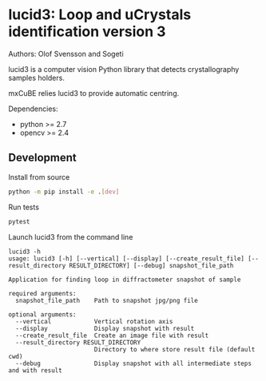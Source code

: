 lucid3: Loop and uCrystals identification version 3
===================================================

Authors: Olof Svensson and Sogeti

lucid3 is a computer vision Python library that detects
crystallography samples holders.

mxCuBE relies lucid3 to provide automatic centring.

Dependencies:
- python >= 2.7
- opencv >= 2.4

## Development

Install from source

```bash
python -m pip install -e .[dev]
```

Run tests

```bash
pytest
```

Launch lucid3 from the command line

```
lucid3 -h
usage: lucid3 [-h] [--vertical] [--display] [--create_result_file] [--result_directory RESULT_DIRECTORY] [--debug] snapshot_file_path

Application for finding loop in diffractometer snapshot of sample

required arguments:
  snapshot_file_path    Path to snapshot jpg/png file

optional arguments:
  --vertical            Vertical rotation axis
  --display             Display snapshot with result
  --create_result_file  Create an image file with result
  --result_directory RESULT_DIRECTORY
                        Directory to where store result file (default cwd)
  --debug               Display snapshot with all intermediate steps and with result
```
